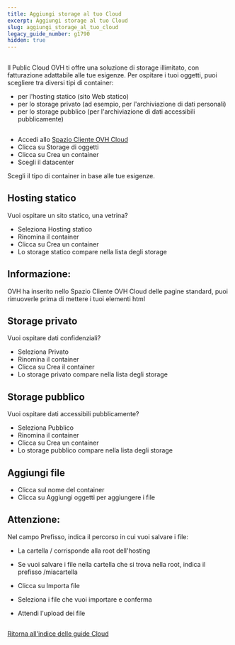 ```yaml
---
title: Aggiungi storage al tuo Cloud
excerpt: Aggiungi storage al tuo Cloud
slug: aggiungi_storage_al_tuo_cloud
legacy_guide_number: g1790
hidden: true
---
```



## 
Il Public Cloud OVH ti offre una soluzione di storage illimitato, con fatturazione adattabile alle tue esigenze.
Per ospitare i tuoi oggetti, puoi scegliere tra diversi tipi di container:

- per l'hosting statico (sito Web statico)
- per lo storage privato (ad esempio, per l'archiviazione di dati personali)
- per lo storage pubblico (per l'archiviazione di dati accessibili pubblicamente)




## 

- Accedi allo [Spazio Cliente OVH Cloud](https://www.ovh.com/manager/cloud)
- Clicca su Storage di oggetti
- Clicca su Crea un container
- Scegli il datacenter


Scegli il tipo di container in base alle tue esigenze.


## Hosting statico
Vuoi ospitare un sito statico, una vetrina?


- Seleziona Hosting statico
- Rinomina il container
- Clicca su Crea un container
- Lo storage statico compare nella lista degli storage



## Informazione:
OVH ha inserito nello Spazio Cliente OVH Cloud delle pagine standard, puoi rimuoverle prima di mettere i tuoi elementi html


## Storage privato
Vuoi ospitare dati confidenziali?


- Seleziona Privato
- Rinomina il container
- Clicca su Crea il container
- Lo storage privato compare nella lista degli storage




## Storage pubblico
Vuoi ospitare dati accessibili pubblicamente?


- Seleziona Pubblico
- Rinomina il container
- Clicca su Crea un container
- Lo storage pubblico compare nella lista degli storage




## Aggiungi file

- Clicca sul nome del container
- Clicca su Aggiungi oggetti per aggiungere i file



## Attenzione:
Nel campo Prefisso, indica il percorso in cui vuoi salvare i file:

- La cartella / corrisponde alla root dell'hosting
- Se vuoi salvare i file nella cartella che si trova nella root, indica il prefisso /miacartella



- Clicca su Importa file
- Seleziona i file che vuoi importare e conferma
- Attendi l'upload dei file




## 
[Ritorna all'indice delle guide Cloud]({legacy}1785)

